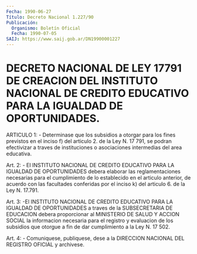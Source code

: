 ```yaml
---
Fecha: 1990-06-27
Título: Decreto Nacional 1.227/90
Publicación:
  Organismo: Boletín Oficial
  Fecha: 1990-07-05
SAIJ: https://www.saij.gob.ar/DN19900001227
---
```

# DECRETO NACIONAL DE LEY 17791 DE CREACION DEL INSTITUTO NACIONAL DE CREDITO EDUCATIVO PARA LA IGUALDAD DE OPORTUNIDADES.

<a id="1"></a>
ARTICULO 1: - Determinase que los subsidios a otorgar para los fines  previstos  en  el  inciso f) del articulo 2. de la Ley N. 17 791, se podran efectivizar a traves de instituciones o asociaciones intermedias del area educativa.

<a id="2"></a>
Art.  2:  - El INSTITUTO NACIONAL DE CREDITO EDUCATIVO PARA LA IGUALDAD  DE OPORTUNIDADES  debera  elaborar  las  reglamentaciones necesarias  para  el  cumplimiento de lo establecido en el articulo anterior, de acuerdo con  las  facultades  conferidas por el inciso k) del articulo 6. de la Ley N. 17.791.

<a id="3"></a>
Art.  3:  -El  INSTITUTO NACIONAL DE CREDITO EDUCATIVO PARA LA IGUALDAD  DE  OPORTUNIDADES    a  traves  de  la  SUBSECRETARIA  DE EDUCACION  debera proporcionar al  MINISTERIO  DE  SALUD  Y  ACCION SOCIAL la informacion  necesaria  para  el registro y evaluacion de los subsidios que otorgue a fin de dar cumplimiento  a la Ley N. 17 502.

<a id="4"></a>
Art. 4: - Comuniquese, publiquese, dese a la DIRECCION NACIONAL DEL REGISTRO OFICIAL y archivese.